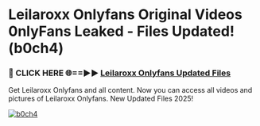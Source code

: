 # Leilaroxx Onlyfans Original Videos 0nlyFans Leaked - Files Updated! (b0ch4)

<h3>🔴 CLICK HERE 🌐==►► <a href="https://tinyurl.com/ehrbuxhb" rel="nofollow">Leilaroxx Onlyfans Updated Files</a></h3>

Get Leilaroxx Onlyfans and all content. Now you can access all videos and pictures of Leilaroxx Onlyfans. New Updated Files 2025!

[![b0ch4](https://i.imgur.com/lVYEuWS.gif)](https://tinyurl.com/ehrbuxhb)
